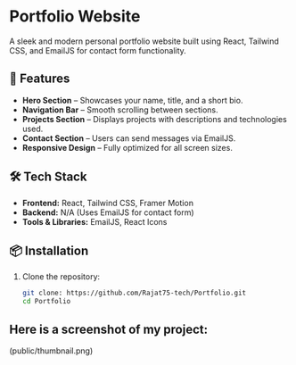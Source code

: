 # Portfolio Website

A sleek and modern personal portfolio website built using React, Tailwind CSS, and EmailJS for contact form functionality.

## 🚀 Features

- **Hero Section** – Showcases your name, title, and a short bio.
- **Navigation Bar** – Smooth scrolling between sections.
- **Projects Section** – Displays projects with descriptions and technologies used.
- **Contact Section** – Users can send messages via EmailJS.
- **Responsive Design** – Fully optimized for all screen sizes.

## 🛠️ Tech Stack

- **Frontend:** React, Tailwind CSS, Framer Motion
- **Backend:** N/A (Uses EmailJS for contact form)
- **Tools & Libraries:** EmailJS, React Icons

## 📦 Installation

1. Clone the repository:

   ```sh
   git clone: https://github.com/Rajat75-tech/Portfolio.git
   cd Portfolio

## Here is a screenshot of my project:

(public/thumbnail.png)
